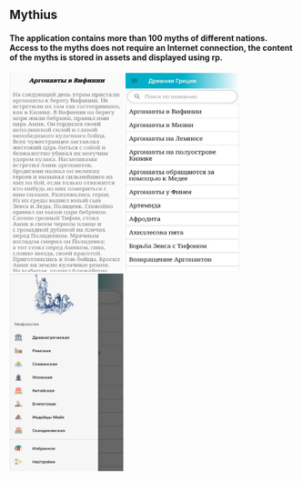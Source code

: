 <h2>Mythius</h2>
<h4>The application contains more than 100 myths of different nations. Access to the myths does not require an Internet connection, the content of the myths is stored in assets and displayed using rp.</h4>

<img src="https://github.com/CptNeckman/MythProject/blob/master/mythius1.jpg"  width="200" height="350"/>
<img src="https://github.com/CptNeckman/MythProject/blob/master/mythius2.jpg"  width="200" height="350"/>
<img src="https://github.com/CptNeckman/MythProject/blob/master/mythius3.jpg"  width="200" height="350"/>
